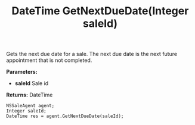 ﻿---
uid: crmscript_ref_NSSaleAgent_GetNextDueDate
title: DateTime GetNextDueDate(Integer saleId)
intellisense: NSSaleAgent.GetNextDueDate
keywords: NSSaleAgent, GetNextDueDate
so.topic: reference
---

Gets the next due date for a sale. The next due date is the next future appointment that is not completed.

**Parameters:**
 - **saleId** Sale id

**Returns:** DateTime

```crmscript
NSSaleAgent agent;
Integer saleId;
DateTime res = agent.GetNextDueDate(saleId);
```

